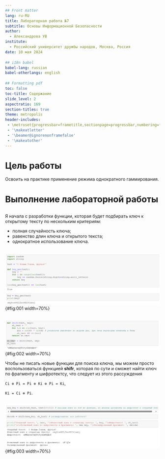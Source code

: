 ```yaml
---
## Front matter
lang: ru-RU
title: Лабораторная работа №7
subtitle: Основы Информационной Безопасности
author:
  - Александрова УВ
institute:
  - Российский университет дружбы народов, Москва, Россия
date: 10 мая 2024

## i18n babel
babel-lang: russian
babel-otherlangs: english

## Formatting pdf
toc: false
toc-title: Содержание
slide_level: 2
aspectratio: 169
section-titles: true
theme: metropolis
header-includes:
 - \metroset{progressbar=frametitle,sectionpage=progressbar,numbering=fraction}
 - '\makeatletter'
 - '\beamer@ignorenonframefalse'
 - '\makeatother'
---
```


# Цель работы

Освоить на практике применение режима однократного гаммирования.

# Выполнение лабораторной работы

##

Я начала с разработки функции, которая будет подбирать ключ к открытому тексту по нескольким критериям:
- полная случайность ключа;
- равенство длин ключа и открытого текста; 
- однократное использование ключа.

##

![функция key_gen](image/1){#fig:001 width=70%}

##

![функция shifr](image/2){#fig:002 width=70%}

Чтобы не писать новые функции для поиска ключа, мы можем просто воспользоваться функцией **shifr**, которая по сути и сможет найти ключ по фрагменту и шифротектсу, что следует из этого рассуждения

`Ci ⊕ Pi = Pi ⊕ Ki ⊕ Pi = Ki`,

`Ki = Ci ⊕ Pi`.

##

![вывод программы](image/3){#fig:003 width=70%}
